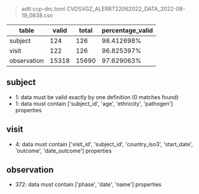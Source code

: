 >adtl ccp-drc.toml CVDSVGZ_ALERRT22062022_DATA_2022-08-19_0838.csv

|table          |valid  |total  |percentage_valid|
|---------------|-------|-------|----------------|
|subject        |124    |126    |98.412698% |
|visit          |122    |126    |96.825397% |
|observation    |15318  |15690  |97.629063% |

## subject

* 1: data must be valid exactly by one definition (0 matches found)
* 1: data must contain ['subject_id', 'age', 'ethnicity', 'pathogen'] properties

## visit

* 4: data must contain ['visit_id', 'subject_id', 'country_iso3', 'start_date', 'outcome', 'date_outcome'] properties

## observation

* 372: data must contain ['phase', 'date', 'name'] properties
